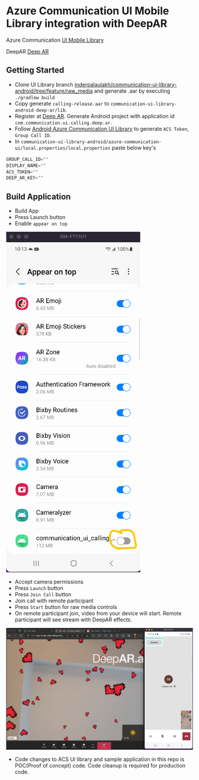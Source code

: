 # Azure Communication UI Mobile Library integration with DeepAR

Azure Communication [UI Mobile Library](https://docs.microsoft.com/en-us/azure/communication-services/concepts/ui-library/ui-library-overview)

DeepAR [Deep AR](https://www.deepar.ai/) 

## Getting Started

- Clone UI Library branch [inderpalaulakh/communication-ui-library-android/tree/feature/raw_media](https://github.com/inderpalaulakh/communication-ui-library-android/tree/feature/raw_media) and generate .aar by executing `./gradlew build`
- Copy generate `calling-release.aar` to `communication-ui-library-android-deep-ar/lib`. 
- Register at [Deep AR](https://www.deepar.ai/). Generate Android project with application id `com.communication.ui.calling.deep.ar`.
- Follow [Android Azure Communication UI Library](https://learn.microsoft.com/en-us/azure/communication-services/quickstarts/ui-library/get-started-composites?tabs=kotlin&pivots=platform-android) to generate `ACS Token`, `Group Call ID`.
- In `communication-ui-library-android/azure-communication-ui/local.properties/local.properties` paste below key's

```groovy
GROUP_CALL_ID=""
DISPLAY_NAME=""
ACS_TOKEN=""
DEEP_AR_KEY=""
```

## Build Application
- Build App
- Press Launch button
- Enable `appear on top`
  
![Hero Image](images/enableontop.png)

- Accept camera permissions
- Press `Launch` button
- Press `Join Call` button
- Join call with remote participant
- Press `Start` button for raw media controls
- On remote participant join, video from your device will start. Remote participant will see stream with DeepAR effects.

![Hero Image](images/workingrawmedia.png)

* Code changes to ACS Ui library and sample application in this repo is POC(Proof of concept) code. Code cleanup is required for production code.
